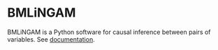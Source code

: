 # BMLiNGAM
BMLiNGAM is a Python software for causal inference between pairs of variables. See [documentation](https://taku-y.github.io/bmlingam/).